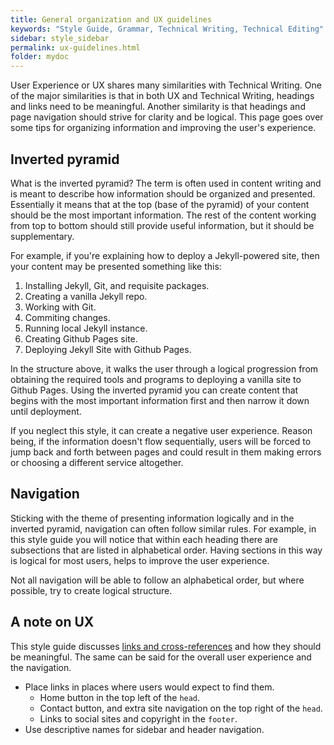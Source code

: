 ```yaml
---
title: General organization and UX guidelines
keywords: "Style Guide, Grammar, Technical Writing, Technical Editing"
sidebar: style_sidebar
permalink: ux-guidelines.html
folder: mydoc
---
```


User Experience or UX shares many similarities with Technical Writing. One of the major similarities is that in both UX and Technical Writing, headings and links need to be meaningful. Another similarity is that headings and page navigation should strive for clarity and be logical. This page goes over some tips for organizing information and improving the user's experience.

## Inverted pyramid

What is the inverted pyramid? The term is often used in content writing and is meant to describe how information should be organized and presented. Essentially it means that at the top (base of the pyramid) of your content should be the most important information. The rest of the content working from top to bottom should still provide useful information, but it should be supplementary.

For example, if you're explaining how to deploy a Jekyll-powered site, then your content may be presented something like this:

1. Installing Jekyll, Git, and requisite packages.
2. Creating a vanilla Jekyll repo.
3. Working with Git.
3. Commiting changes.
4. Running local Jekyll instance.
5. Creating Github Pages site.
6. Deploying Jekyll Site with Github Pages.

In the structure above, it walks the user through a logical progression from obtaining the required tools and programs to deploying a vanilla site to Github Pages. Using the inverted pyramid you can create content that begins with the most important information first and then narrow it down until deployment.

If you neglect this style, it can create a negative user experience. Reason being, if the information doesn't flow sequentially, users will be forced to jump back and forth between pages and could result in them making errors or choosing a different service altogether.

## Navigation

Sticking with the theme of presenting information logically and in the inverted pyramid, navigation can often follow similar rules. For example, in this style guide you will notice that within each heading there are subsections that are listed in alphabetical order. Having sections in this way is logical for most users, helps to improve the user experience.

Not all navigation will be able to follow an alphabetical order, but where possible, try to create logical structure. 

## A note on UX

This style guide discusses [links and cross-references](/cross-references) and how they should be meaningful. The same can be said for the overall user experience and the navigation. 

* Place links in places where users would expect to find them.
  * Home button in the top left of the `head`.
  * Contact button, and extra site navigation on the top right of the `head`.
  * Links to social sites and copyright in the `footer`.
* Use descriptive names for sidebar and header navigation.





